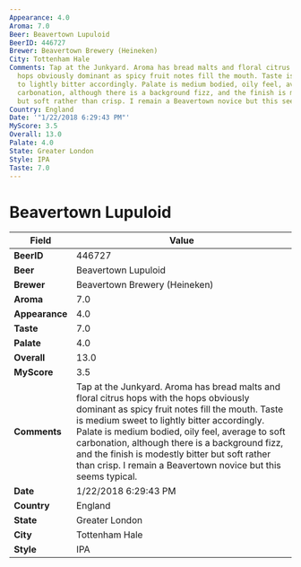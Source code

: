 ```yaml
---
Appearance: 4.0
Aroma: 7.0
Beer: Beavertown Lupuloid
BeerID: 446727
Brewer: Beavertown Brewery (Heineken)
City: Tottenham Hale
Comments: Tap at the Junkyard. Aroma has bread malts and floral citrus hops with the
  hops obviously dominant as spicy fruit notes fill the mouth. Taste is medium sweet
  to lightly bitter accordingly. Palate is medium bodied, oily feel, average to soft
  carbonation, although there is a background fizz, and the finish is modestly bitter
  but soft rather than crisp. I remain a Beavertown novice but this seems typical.
Country: England
Date: '"1/22/2018 6:29:43 PM"'
MyScore: 3.5
Overall: 13.0
Palate: 4.0
State: Greater London
Style: IPA
Taste: 7.0
---
```


# Beavertown Lupuloid

| Field         | Value |
|---------------|-------|
| **BeerID** | 446727 |
| **Beer** | Beavertown Lupuloid |
| **Brewer** | Beavertown Brewery (Heineken) |
| **Aroma** | 7.0 |
| **Appearance** | 4.0 |
| **Taste** | 7.0 |
| **Palate** | 4.0 |
| **Overall** | 13.0 |
| **MyScore** | 3.5 |
| **Comments** | Tap at the Junkyard. Aroma has bread malts and floral citrus hops with the hops obviously dominant as spicy fruit notes fill the mouth. Taste is medium sweet to lightly bitter accordingly. Palate is medium bodied, oily feel, average to soft carbonation, although there is a background fizz, and the finish is modestly bitter but soft rather than crisp. I remain a Beavertown novice but this seems typical. |
| **Date** | 1/22/2018 6:29:43 PM |
| **Country** | England |
| **State** | Greater London |
| **City** | Tottenham Hale |
| **Style** | IPA |
